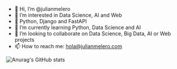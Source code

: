 - 👋 Hi, I’m @julianmelero
- 👀 I’m interested in Data Science, AI and Web
- 🤩 Python, Django and FastAPI
- 🌱 I’m currently learning Python, Data Science and AI
- 💞️ I’m looking to collaborate on Data Science, Big Data, AI or Web projects
- 📫 How to reach me: hola@julianmelero.com

![Anurag's GitHub stats](https://github-readme-stats.vercel.app/api?username=julianmelero)
<!---
julianmelero/julianmelero is a ✨ special ✨ repository because its `README.md` (this file) appears on your GitHub profile.
You can click the Preview link to take a look at your changes.
--->

